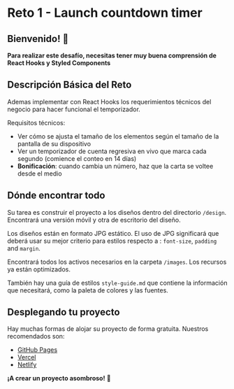 # Reto 1 - Launch countdown timer

## Bienvenido! 👋

**Para realizar este desafío, necesitas tener muy buena comprensión de React Hooks y Styled Components**

## Descripción Básica del Reto



Ademas implementar con React Hooks los requerimientos técnicos del negocio para hacer funcional el temporizador.

Requisitos técnicos:

- Ver cómo se ajusta el tamaño de los elementos según el tamaño de la pantalla de su dispositivo
- Ver un temporizador de cuenta regresiva en vivo que marca cada segundo (comience el conteo en 14 días)
- **Bonificación**: cuando cambia un número, haz que la carta se voltee desde el medio


## Dónde encontrar todo

Su tarea es construir el proyecto a los diseños dentro del directorio `/design`. Encontrará una versión móvil y otra de escritorio del diseño.

Los diseños están en formato JPG estático. El uso de JPG significará que deberá usar su mejor criterio para estilos respecto a : `font-size`, `padding` and `margin`. 

Encontrará todos los activos necesarios en la carpeta `/images`. Los recursos ya están optimizados.

También hay una guía de estilos `style-guide.md` que contiene la información que necesitará, como la paleta de colores y las fuentes.


## Desplegando tu proyecto

Hay muchas formas de alojar su proyecto de forma gratuita. Nuestros recomendados son:

- [GitHub Pages](https://pages.github.com/)
- [Vercel](https://vercel.com/)
- [Netlify](https://www.netlify.com/)


**¡A crear un proyecto asombroso!** 🚀